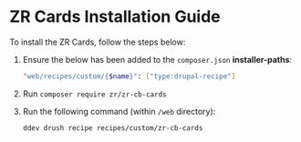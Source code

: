 # ZR Cards Installation Guide

To install the ZR Cards, follow the steps below:

1. Ensure the below has been added to the `composer.json` **installer-paths**:
    ```sh
    "web/recipes/custom/{$name}": ["type:drupal-recipe"]
    ```
2. Run `composer require zr/zr-cb-cards`
3. Run the following command (within `/web` directory):

    ```sh
    ddev drush recipe recipes/custom/zr-cb-cards
    ```

